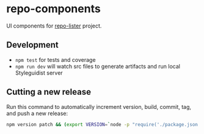 # repo-components
UI components for [repo-lister][repolister] project. 


## Development
* `npm test` for tests and coverage
* `npm run dev` will watch src files to generate artifacts and run local Styleguidist server


## Cutting a new release
Run this command to automatically increment version, build, commit, tag, and push a new release:
```bash
npm version patch && (export VERSION=`node -p "require('./package.json').version"`; npm run build && git add ./build/ ./docs/ && git commit --amend --no-edit && git tag -fam $VERSION v$VERSION && git push && git push origin v$VERSION)
```


[repolister]: https://www.github.com/gaggle/repo-lister
